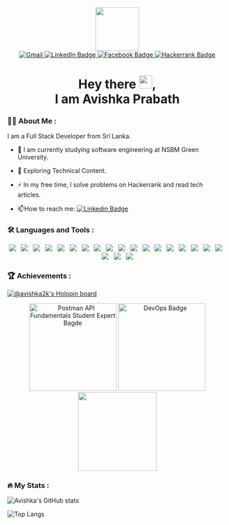 <div id="header" style="text-align:center">
  <img src="https://media.giphy.com/media/M9gbBd9nbDrOTu1Mqx/giphy.gif" width="100"/>
  <div id="badges">
  <a href="mailto:avishka2k@gmail.com">
    <img src="https://img.shields.io/badge/gmail-EA4335?style=for-the-badge&logo=gmail&logoColor=white" alt="Gmail"/>
  </a>
  <a href="https://www.linkedin.com/in/avishka2k" target="_blank">
    <img src="https://img.shields.io/badge/LinkedIn-blue?style=for-the-badge&logo=linkedin&logoColor=white" alt="LinkedIn Badge"/>
  </a>
  <a href="https://www.facebook.com/avishka2k" target="_blank">
    <img src="https://img.shields.io/badge/facebook-1877F2?style=for-the-badge&logo=facebook&logoColor=white" alt="Facebook Badge"/>
  </a>
  <a href="https://www.hackerrank.com/avishka2k" target="_blank">
    <img src="https://img.shields.io/badge/Hackerrank-00EA64?style=for-the-badge&logo=hackerrank&logoColor=white" alt="Hackerrank Badge"/>
  </a>
</div>
<img src="https://gpvc.arturio.dev/avishka2k" alt=""/>
<h1>
  Hey there <img src="https://media.giphy.com/media/hvRJCLFzcasrR4ia7z/giphy.gif" width="30px"/>,<br/> I am Avishka Prabath
</h1>
</div>

### :man_technologist: About Me :

I am a Full Stack Developer from Sri Lanka.

- :telescope: I am currently studying software engineering at NSBM Green University.

- :seedling: Exploring Technical Content.

- :zap: In my free time, I solve problems on Hackerrank and read tech articles.

- :mailbox:How to reach me: [![Linkedin Badge](https://img.shields.io/badge/-Avishka-blue?style=flat&logo=Linkedin&logoColor=white)](https://www.linkedin.com/in/avishka2k)

### :hammer_and_wrench: Languages and Tools :

<div id="header" style="text-align:center">
<img src="https://img.shields.io/badge/-Java-red?style=flat-square&logo=java"/>&nbsp;&nbsp;
<img src="https://img.shields.io/badge/Javascript-ffb13b?style=flat-square&logo=javascript&logoColor=white"/>&nbsp;&nbsp;
<img src="https://img.shields.io/badge/-React.js-2088FF?style=flat-square&logo=react"/>&nbsp;&nbsp;
<img src="https://img.shields.io/badge/-Flutter-02569B?style=flat-square&logo=flutter"/>&nbsp;&nbsp;
<img src="https://img.shields.io/badge/Node.js-339933?style=flat-square&logo=Node.js&logoColor=white"/>&nbsp;&nbsp;
<img src="https://img.shields.io/badge/PHP-777BB4?style=flat-square&logo=php&logoColor=white"/>&nbsp;&nbsp;
<img src="https://img.shields.io/badge/MySQL-4479A1?style=flat-square&logo=mysql&logoColor=white"/>&nbsp;&nbsp;
<img src="https://img.shields.io/badge/HTML-E34F26?logo=html5&style=flat-square&logoColor=white"/>&nbsp;&nbsp;
<img src="https://img.shields.io/badge/CSS-1572B6?logo=css3&style=flat-square&logoColor=white"/>&nbsp;&nbsp;
<img src="https://img.shields.io/badge/Docker-1572B6?logo=docker&style=flat-square&logoColor=white"/>&nbsp;&nbsp;
<img src="https://img.shields.io/badge/Vercel-111111?logo=vercel&style=flat-square&logoColor=white"/>&nbsp;&nbsp;
<img src="https://img.shields.io/badge/Terraform-7740b6?logo=terraform&style=flat-square&logoColor=white"/>&nbsp;&nbsp;
<img src="https://img.shields.io/badge/Wordpress-1572B6?style=flat-square&logo=wordpress"/>&nbsp;&nbsp;
<img src="https://img.shields.io/badge/-figma-F24E1E?style=flat-square&logo=figma&logoColor=white"/>&nbsp;&nbsp;
<img src="https://img.shields.io/badge/-GitHub-181717?style=flat-square&logo=github"/>&nbsp;&nbsp;
<img src="https://img.shields.io/badge/-Git-F05032?style=flat-square&logo=git&logoColor=white"/>&nbsp;&nbsp;
<img src="https://img.shields.io/badge/Firebase-007ACC?style=flat-square&logo=firebase"/>&nbsp;&nbsp;
<img src="https://img.shields.io/badge/Google%20Cloud-4285F4?style=flat-square&logo=google-cloud&logoColor=FFBB00"/>&nbsp;&nbsp;
<img src="https://img.shields.io/badge/-Heroku-430098?style=flat-square&logo=heroku"/>&nbsp;&nbsp;
<img src="https://img.shields.io/badge/Linux-FCC624?style=flat-square&logo=linux&logoColor=black"/>&nbsp;&nbsp;
<img src="https://img.shields.io/badge/Arch_Linux-1793D1?style=flat-square&logo=arch-linux&logoColor=white"/>
</div>

### 🏆 Achievements :

[![@avishka2k's Holopin board](https://holopin.me/avishka2k)](https://holopin.io/@avishka2k)

<div style="text-align:center;">
<img width="200" src="https://user-images.githubusercontent.com/86360412/214757966-662518c6-1388-45c1-8cc3-398c9ba11a28.png" alt="Postman API Fundamentals Student Expert Bagde" />
<img width="200" src="https://user-images.githubusercontent.com/86360412/214763352-e6e1016c-6581-4e27-8694-b5fc8eba95f9.png" alt="DevOps Badge"/>
<img width="180" src="https://user-images.githubusercontent.com/86360412/214763691-6c14f5d6-0a46-4052-b409-f41d483d8716.png"/>
</div>

### :fire: My Stats :

![Avishka's GitHub stats](https://github-readme-stats.vercel.app/api?username=avishka2k&show_icons=true&theme=dark&include_all_commits=true)

![Top Langs](https://github-readme-stats.vercel.app/api/top-langs/?username=avishka2k&layout=compact&theme=dark)

<!-- Resources -->
<!-- GitHub Stats: https://github.com/anuraghazra/github-readme-stats -->

